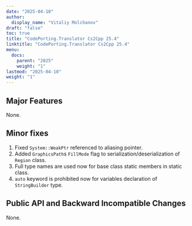 ```yaml
---
date: "2025-04-10"
author:
  display_name: "Vitaliy Molchanov"
draft: "false"
toc: true
title: "CodePorting.Translator Cs2Cpp 25.4"
linktitle: "CodePorting.Translator Cs2Cpp 25.4"
menu:
  docs:
    parent: "2025"
    weight: "1"
lastmod: "2025-04-10"
weight: "1"
---
```


## Major Features ##

None.

## Minor fixes ##

1. Fixed `System::WeakPtr` referenced to aliasing pointer.
1. Added `GraphicsPath`s `FillMode` flag to serialization/deserialization of `Region` class.
1. Full type names are used now for base class static members in static class.
1. `auto` keyword is prohibited now for variables declaration of `StringBuilder` type.

## Public API and Backward Incompatible Changes ##

None.

